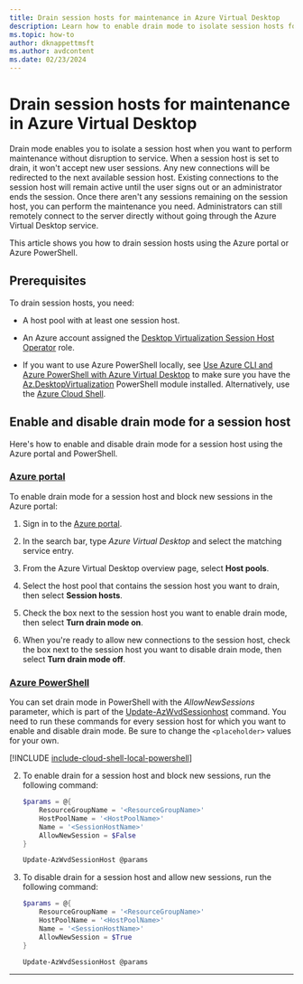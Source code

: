 ```yaml
---
title: Drain session hosts for maintenance in Azure Virtual Desktop
description: Learn how to enable drain mode to isolate session hosts for maintenance in Azure Virtual Desktop.
ms.topic: how-to
author: dknappettmsft
ms.author: avdcontent
ms.date: 02/23/2024
---
```


# Drain session hosts for maintenance in Azure Virtual Desktop

Drain mode enables you to isolate a session host when you want to perform maintenance without disruption to service. When a session host is set to drain, it won't accept new user sessions. Any new connections will be redirected to the next available session host. Existing connections to the session host will remain active until the user signs out or an administrator ends the session. Once there aren't any sessions remaining on the session host, you can perform the maintenance you need. Administrators can still remotely connect to the server directly without going through the Azure Virtual Desktop service.

This article shows you how to drain session hosts using the Azure portal or Azure PowerShell.

## Prerequisites

To drain session hosts, you need:

- A host pool with at least one session host.

- An Azure account assigned the [Desktop Virtualization Session Host Operator](rbac.md#desktop-virtualization-session-host-operator) role.

- If you want to use Azure PowerShell locally, see [Use Azure CLI and Azure PowerShell with Azure Virtual Desktop](cli-powershell.md) to make sure you have the [Az.DesktopVirtualization](/powershell/module/az.desktopvirtualization) PowerShell module installed. Alternatively, use the [Azure Cloud Shell](../cloud-shell/overview.md).

## Enable and disable drain mode for a session host

Here's how to enable and disable drain mode for a session host using the Azure portal and PowerShell.

### [Azure portal](#tab/portal)

To enable drain mode for a session host and block new sessions in the Azure portal:

1. Sign in to the [Azure portal](https://portal.azure.com).

1. In the search bar, type *Azure Virtual Desktop* and select the matching service entry.

1. From the Azure Virtual Desktop overview page, select **Host pools**. 

1. Select the host pool that contains the session host you want to drain, then select **Session hosts**.

1. Check the box next to the session host you want to enable drain mode, then select **Turn drain mode on**.

1. When you're ready to allow new connections to the session host, check the box next to the session host you want to disable drain mode, then select **Turn drain mode off**.

### [Azure PowerShell](#tab/powershell)

You can set drain mode in PowerShell with the *AllowNewSessions* parameter, which is part of the [Update-AzWvdSessionhost](/powershell/module/az.desktopvirtualization/update-azwvdsessionhost) command. You need to run these commands for every session host for which you want to enable and disable drain mode. Be sure to change the `<placeholder>` values for your own.

[!INCLUDE [include-cloud-shell-local-powershell](includes/include-cloud-shell-local-powershell.md)]

2. To enable drain for a session host and block new sessions, run the following command:

   ```powershell
   $params = @{
       ResourceGroupName = '<ResourceGroupName>'
       HostPoolName = '<HostPoolName>'
       Name = '<SessionHostName>'
       AllowNewSession = $False
   }

   Update-AzWvdSessionHost @params
   ```

3. To disable drain for a session host and allow new sessions, run the following command:

   ```powershell
   $params = @{
       ResourceGroupName = '<ResourceGroupName>'
       HostPoolName = '<HostPoolName>'
       Name = '<SessionHostName>'
       AllowNewSession = $True
   }

   Update-AzWvdSessionHost @params
   ```

---
